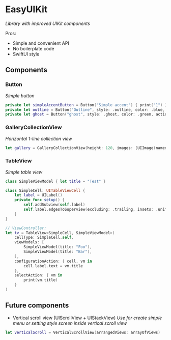 # EasyUIKit
_Library with improved UIKit components_

Pros:
* Simple and convenient API
* No boilerplate code
* SwiftUI style

## Components  
### Button  
_Simple button_
```swift
private let simpleAccentButton = Button("Simple accent") { print("1") }
private let outline = Button("Outline", style: .outline, color: .blue, foregroundColor: .white, cornerRadius: 8, action: { print("3") })
private let ghost = Button("ghost", style: .ghost, color: .green, action: { print("4") })
```

### GalleryCollectionView 
_Horizontal 1-line collection view_
```swift
let gallery = GalleryCollectionView(height: 120, images: [UIImage(named: "a"), ...])
```
### TableView  
_Simple table view_
```swift
class SimpleViewModel { let title = "Test" }

class SimpleCell: UITableViewCell {
    let label = UILabel()
    private func setup() {
        self.addSubview(self.label)
        self.label.edgesToSuperview(excluding: .trailing, insets: .uniform(8), usingSafeArea: true)
    }
}

// ViewController:
let tv = TableView<SimpleCell, SimpleViewModel>(
    cellType: SimpleCell.self,
    viewModels: [
        SimpleViewModel(title: "Foo"),
        SimpleViewModel(title: "Bar"),
    ],
    configurationAction: { cell, vm in
        cell.label.text = vm.title
    },
    selectAction: { vm in
        print(vm.title)
    }
)
```

## Future components
* Vertical scroll view (UIScrollView + UIStackView)
_Use for create simple menu or setting style screen inside vertical scroll view_
```swift
let verticalScroll = VerticalScrollView(arrangedViews: arrayOfViews)
```
